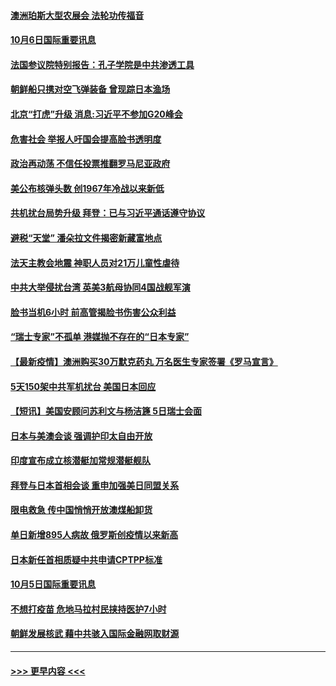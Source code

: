 #### [澳洲珀斯大型农展会 法轮功传福音](../pages/prog202/a103235599.md?t=10062050) 
#### [10月6日国际重要讯息](../pages/prog202/a103235662.md?t=10062050) 
#### [法国参议院特别报告：孔子学院是中共渗透工具](../pages/prog202/a103235457.md?t=10062050) 
#### [朝鲜船只携对空飞弹装备 曾现踪日本渔场](../pages/prog202/a103235433.md?t=10062050) 
#### [北京“打虎”升级 消息:习近平不参加G20峰会](../pages/prog202/a103235432.md?t=10062050) 
#### [危害社会 举报人吁国会提高脸书透明度](../pages/prog202/a103234971.md?t=10062050) 
#### [政治再动荡 不信任投票推翻罗马尼亚政府](../pages/prog202/a103235293.md?t=10062050) 
#### [美公布核弹头数 创1967年冷战以来新低](../pages/prog202/a103235258.md?t=10062050) 
#### [共机扰台局势升级 拜登：已与习近平通话遵守协议](../pages/prog202/a103235183.md?t=10062050) 
#### [避税“天堂” 潘朵拉文件揭密新藏富地点](../pages/prog202/a103235060.md?t=10062050) 
#### [法天主教会地震 神职人员对21万儿童性虐待](../pages/prog202/a103235006.md?t=10062050) 
#### [中共大举侵扰台湾 英美3航母协同4国战舰军演](../pages/prog202/a103234920.md?t=10062050) 
#### [脸书当机6小时 前高管揭脸书伤害公众利益](../pages/prog202/a103234944.md?t=10062050) 
#### [“瑞士专家”不孤单 港媒抛不存在的“日本专家”](../pages/prog202/a103234738.md?t=10062050) 
#### [【最新疫情】澳洲购买30万默克药丸 万名医生专家签署《罗马宣言》](../pages/prog202/a103234824.md?t=10062050) 
#### [5天150架中共军机扰台 美国日本回应](../pages/prog202/a103234811.md?t=10062050) 
#### [【短讯】美国安顾问苏利文与杨洁篪 5日瑞士会面](../pages/prog202/a103234736.md?t=10062050) 
#### [日本与美澳会谈 强调护印太自由开放](../pages/prog202/a103234712.md?t=10062050) 
#### [印度宣布成立核潜艇加常规潜艇舰队](../pages/prog202/a103234625.md?t=10062050) 
#### [拜登与日本首相会谈 重申加强美日同盟关系](../pages/prog202/a103234617.md?t=10062050) 
#### [限电救急 传中国悄悄开放澳煤船卸货](../pages/prog202/a103234623.md?t=10062050) 
#### [单日新增895人病故 俄罗斯创疫情以来新高](../pages/prog202/a103234612.md?t=10062050) 
#### [日本新任首相质疑中共申请CPTPP标准](../pages/prog202/a103234516.md?t=10062050) 
#### [10月5日国际重要讯息](../pages/prog202/a103234508.md?t=10062050) 
#### [不想打疫苗 危地马拉村民挟持医护7小时](../pages/prog202/a103234467.md?t=10062050) 
#### [朝鲜发展核武 藉中共骇入国际金融网取财源](../pages/prog202/a103234276.md?t=10062050) 

----
#### [ >>> 更早内容 <<< ](../indexes/prog202-earlier.md)

